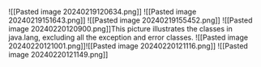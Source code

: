 ![[Pasted image 20240219120634.png]]
![[Pasted image 20240219151643.png]]
![[Pasted image 20240219155452.png]]
![[Pasted image 20240220120900.png]]This picture illustrates the classes in java.lang, excluding all the exception and error classes.
![[Pasted image 20240220121001.png]]![[Pasted image 20240220121116.png]]
![[Pasted image 20240220121149.png]]